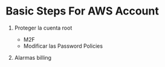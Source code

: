 # Basic Steps For AWS Account

1. Proteger la cuenta root
    - M2F
    - Modificar las Password Policies

2. Alarmas billing